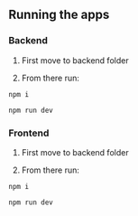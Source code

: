 ## Running the apps

### Backend

1. First move to backend folder

2. From there run:

`npm i`

`npm run dev`

### Frontend

1. First move to backend folder

2. From there run:

`npm i`

`npm run dev`
